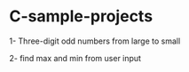 # C-sample-projects

1- Three-digit odd numbers from large to small

2- find max and min from user input
